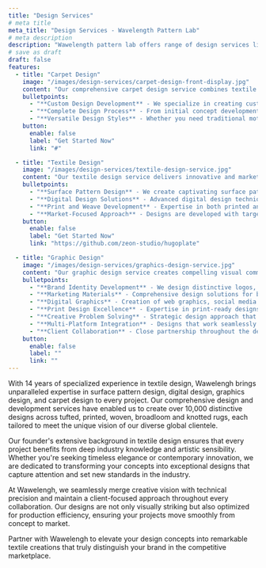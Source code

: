 ```yaml
---
title: "Design Services"
# meta title
meta_title: "Design Services - Wavelength Pattern Lab"
# meta description
description: "Wawelength pattern lab offers range of design services like carpet design, graphics design, textile design, and more."
# save as draft
draft: false
features:
  - title: "Carpet Design"
    image: "/images/design-services/carpet-design-front-display.jpg"
    content: "Our comprehensive carpet design service combines textile expertise with cutting-edge digital design techniques to create exceptional floor coverings that transform spaces."
    bulletpoints:
      - "**Custom Design Development** - We specialize in creating custom carpet designs across all major construction methods including tufted, woven, printed, broadloom, and hand-knotted carpets."
      - "**Complete Design Process** - From initial concept development to production-ready specifications, we handle every aspect of the design journey."
      - "**Versatile Design Styles** - Whether you need traditional motifs, contemporary geometric patterns, or innovative surface textures, we craft designs that balance aesthetic appeal with practical considerations."
    button:
      enable: false
      label: "Get Started Now"
      link: "#"

  - title: "Textile Design"
    image: "/images/design-services/textile-design-service.jpg"
    content: "Our textile design service delivers innovative and market-ready fabric designs that blend artistic creativity with technical precision to meet diverse industry needs."
    bulletpoints:
      - "**Surface Pattern Design** - We create captivating surface patterns for various textile applications including apparel, home furnishings, and commercial textiles."
      - "**Digital Design Solutions** - Advanced digital design techniques ensure high-quality artwork that translates seamlessly from concept to final product."
      - "**Print and Weave Development** - Expertise in both printed and woven textile design, with specialized knowledge of repeat structures and color separations."
      - "**Market-Focused Approach** - Designs are developed with target demographics and market trends in mind, ensuring commercial viability and consumer appeal."
    button:
      enable: false
      label: "Get Started Now"
      link: "https://github.com/zeon-studio/hugoplate"

  - title: "Graphic Design"
    image: "/images/design-services/graphics-design-service.jpg"
    content: "Our graphic design service creates compelling visual communications that effectively convey brand messages and enhance business presence across multiple platforms and mediums."
    bulletpoints:
      - "**Brand Identity Development** - We design distinctive logos, brand guidelines, and visual identity systems that create memorable brand experiences."
      - "**Marketing Materials** - Comprehensive design solutions for brochures, catalogs, advertisements, and promotional materials that drive engagement and conversions."
      - "**Digital Graphics** - Creation of web graphics, social media assets, email templates, and digital advertisements optimized for online platforms."
      - "**Print Design Excellence** - Expertise in print-ready designs including business cards, packaging, signage, and large format displays with proper color management."
      - "**Creative Problem Solving** - Strategic design approach that addresses specific business challenges while maintaining aesthetic appeal and brand consistency."
      - "**Multi-Platform Integration** - Designs that work seamlessly across print, digital, and environmental applications while maintaining visual coherence."
      - "**Client Collaboration** - Close partnership throughout the design process to ensure final deliverables align with business objectives and target audience expectations."
    button:
      enable: false
      label: ""
      link: ""
---
```



With 14 years of specialized experience in textile design, Wawelengh brings unparalleled expertise in surface pattern design, digital design, graphics design, and carpet design to every project. Our comprehensive design and development services have enabled us to create over 10,000 distinctive designs across tufted, printed, woven, broadloom and knotted rugs, each tailored to meet the unique vision of our diverse global clientele.

Our founder's extensive background in textile design ensures that every project benefits from deep industry knowledge and artistic sensibility. Whether you're seeking timeless elegance or contemporary innovation, we are dedicated to transforming your concepts into exceptional designs that capture attention and set new standards in the industry.

At Wawelengh, we seamlessly merge creative vision with technical precision and maintain a client-focused approach throughout every collaboration. Our designs are not only visually striking but also optimized for production efficiency, ensuring your projects move smoothly from concept to market.

Partner with Wawelengh to elevate your design concepts into remarkable textile creations that truly distinguish your brand in the competitive marketplace.

